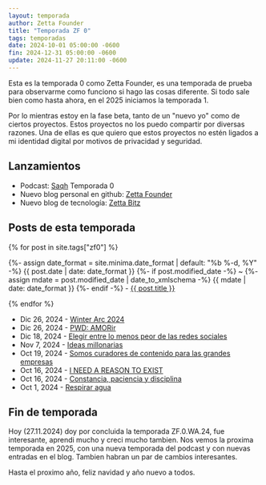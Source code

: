 ```yaml
---
layout: temporada
author: Zetta Founder
title: "Temporada ZF 0"
tags: temporadas
date: 2024-10-01 05:00:00 -0600
fin: 2024-12-31 05:00:00 -0600
update: 2024-11-27 20:11:00 -0600
---
```


Esta es la temporada 0 como Zetta Founder, es una temporada de prueba para observarme como funciono si hago las cosas diferente. Si todo sale bien como hasta ahora, en el 2025 iniciamos la temporada 1.

Por lo mientras estoy en la fase beta, tanto de un "nuevo yo" como de ciertos proyectos. Estos proyectos no los puedo compartir por diversas razones. Una de ellas es que quiero que estos proyectos no estén ligados a mi identidad digital por motivos de privacidad y seguridad.

## Lanzamientos

- Podcast: <a target="_blank" href="https://saqh.lepodca.st">Saqh</a> Temporada 0
- Nuevo blog personal en github: [Zetta Founder](https://zettafounder.github.io/)
- Nuevo blog de tecnología: <a target="_blank" href="https://zettafounder.github.io/zettabitz/">Zetta Bitz</a>

## Posts de esta temporada

{% for post in site.tags["zf0"] %}
  <p>{%- assign date_format = site.minima.date_format | default: "%b %-d, %Y" -%}
    <time class="dt-published" datetime="{{ post.date | date_to_xmlschema }}" itemprop="datePublished">
      {{ post.date | date: date_format }}
    </time>
    {%- if post.modified_date -%}
      ~ 
      {%- assign mdate = post.modified_date | date_to_xmlschema -%}
      <time class="dt-modified" datetime="{{ mdate }}" itemprop="dateModified">
        {{ mdate | date: date_format }}
      </time>
    {%- endif -%} - <a href=".{{ post.url }}">{{ post.title }}</a></p> 
{% endfor %}

- Dic 26, 2024 - [Winter Arc 2024](https://zettafounder.github.io/2024/12/26/winterarc2024.html)
- Dic 26, 2024 - [PWD: AMORir](https://zettafounder.github.io/2024/12/26/amorir.html)
- Dic 18, 2024 - [Elegir entre lo menos peor de las redes sociales](https://zettafounder.github.io/2024/12/18/lo-menos-peor-de-redes-sociales.html)
- Nov 7, 2024 - [Ideas millonarias](https://zettafounder.github.io/2024/11/07/ideas-millonarias.html)
- Oct 19, 2024 - [Somos curadores de contenido para las grandes empresas](https://zettafounder.github.io/2024/10/19/somos-curadores-de-contenido-para-las-grandes-empresas.html)
- Oct 16, 2024 - [I NEED A REASON TO EXIST](https://zettafounder.github.io/2024/10/16/i-need-a-reason-to-exist.html)
- Oct 16, 2024 - [Constancia, paciencia y disciplina](https://zettafounder.github.io/2024/10/16/constancia-paciencia-disciplina.html)
- Oct 1, 2024 - [Respirar agua](https://zettafounder.github.io/2024/10/01/respirar-agua.html)

## Fin de temporada

Hoy (27.11.2024) doy por concluida la temporada ZF.0.WA.24, fue interesante, aprendi mucho y creci mucho tambien. Nos vemos la proxima temporada en 2025, con una nueva temporada del podcast y con nuevas entradas en el blog. Tambien habran un par de cambios interesantes.

Hasta el proximo año, feliz navidad y año nuevo a todos.